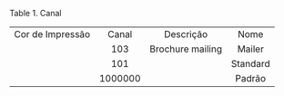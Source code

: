 <div id="d156265e1" class="table">

<div class="table-title">

Table 1. Canal

</div>

<div class="table-contents">

|                  |         |                  |          |
| :--------------: | :-----: | :--------------: | :------: |
| Cor de Impressão |  Canal  |    Descrição     |   Nome   |
|                  |   103   | Brochure mailing |  Mailer  |
|                  |   101   |                  | Standard |
|                  | 1000000 |                  |  Padrão  |

</div>

</div>
